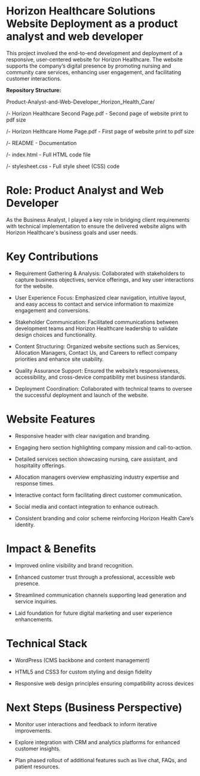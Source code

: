 # Horizon Healthcare Solutions Website Deployment as a product analyst and web developer

This project involved the end-to-end development and deployment of a responsive, user-centered website for Horizon Healthcare. The website supports the company’s digital presence by promoting nursing and community care services, enhancing user engagement, and facilitating customer interactions.

**Repository Structure:**

Product-Analyst-and-Web-Developer_Horizon_Health_Care/

/- Horizon Healthcare Second Page.pdf - Second page of website print to pdf size

/- Horizon Helthcare Home Page.pdf - First page of website print to pdf size

/- README - Documentation

/- index.html - Full HTML code file

/- stylesheet.css - Full style sheet (CSS) code

# Role: Product Analyst and Web Developer

As the Business Analyst, I played a key role in bridging client requirements with technical implementation to ensure the delivered website aligns with Horizon Healthcare's business goals and user needs.

# Key Contributions

- Requirement Gathering & Analysis: Collaborated with stakeholders to capture business objectives, service offerings, and key user interactions for the website.

- User Experience Focus: Emphasized clear navigation, intuitive layout, and easy access to contact and service information to maximize engagement and conversions.

- Stakeholder Communication: Facilitated communications between development teams and Horizon Healthcare leadership to validate design choices and functionality.

- Content Structuring: Organized website sections such as Services, Allocation Managers, Contact Us, and Careers to reflect company priorities and enhance site usability.

- Quality Assurance Support: Ensured the website’s responsiveness, accessibility, and cross-device compatibility met business standards.

- Deployment Coordination: Collaborated with technical teams to oversee the successful deployment and launch of the website.

# Website Features

- Responsive header with clear navigation and branding.

- Engaging hero section highlighting company mission and call-to-action.

- Detailed services section showcasing nursing, care assistant, and hospitality offerings.

- Allocation managers overview emphasizing industry expertise and response times.

- Interactive contact form facilitating direct customer communication.

- Social media and contact integration to enhance outreach.

- Consistent branding and color scheme reinforcing Horizon Health Care’s identity.

# Impact & Benefits

- Improved online visibility and brand recognition.

- Enhanced customer trust through a professional, accessible web presence.

- Streamlined communication channels supporting lead generation and service inquiries.

- Laid foundation for future digital marketing and user experience enhancements.

# Technical Stack

- WordPress (CMS backbone and content management)

- HTML5 and CSS3 for custom styling and design fidelity

- Responsive web design principles ensuring compatibility across devices

# Next Steps (Business Perspective)

- Monitor user interactions and feedback to inform iterative improvements.

- Explore integration with CRM and analytics platforms for enhanced customer insights.

- Plan phased rollout of additional features such as live chat, FAQs, and patient resources.
